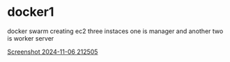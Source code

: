 # docker1
docker swarm
creating ec2 three instaces one is manager and another two is worker server

[Screenshot 2024-11-06 212505](https://github.com/user-attachments/assets/b9aba4fe-43b2-42d4-9862-5a8f279f08e2)
